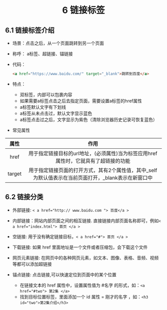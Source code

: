 # <center>6 链接标签

## 6.1 链接标签介绍

- 场景：点击之后，从一个页面跳转到另一个页面
- 称呼： a标签、超链接、锚链接
- 代码：

    ~~~html
    <a href="https://www.baidu.com/" target="_blank">跳转到百度</a>
    ~~~
    
- 特点：
  - 双标签，内部可以包裹内容
  - 如果需要a标签点击之后去指定页面，需要设置a标签的href属性
  - a标签默认文字有下划线
  - a标签从未点击过，默认文字显示蓝色
  - a标签点击过之后，文字显示为紫色（清除浏览器历史记录可恢复蓝色）


- 常见属性

|  属性  |                                                 作用                                                 |
| :----: | :--------------------------------------------------------------------------------------------------: |
|  href  |         用于指定链接目标的url地址，(必须属性)当为标签应用href属性时，它就具有了超链接的功能          |
| target | 用于指定链接页面的打开方式，其有2个属性值，其中_self为默认值表示在当前页面打开，_blank表示在新窗口中 |


## 6.2 链接分类

- 外部链接:  `< a href="http:// www.baidu.com "> 百度</a >`


- 内部链接：网站内部页面之间的相互链接. 直接链接内部页面名称即可，例如`< a href="index.html"> 首页 </a >`


- 空链接: 用于没有确定链接目标，`< a href="#"> 首页 </a >` 


- 下载链接: 如果 href 里面地址是一个文件或者压缩包，会下载这个文件


- 网页元素链接: 在网页中的各种网页元素，如文本、图像、表格、音频、视频等都可以添加超链接


- 锚点链接: 点击链接,可以快速定位到页面中的某个位置
  - 在链接文本的 href 属性中，设置属性值为 #名字 的形式，如：`<a href="#two"> 第2集 </a>`
  - 找到目标位置标签，里面添加一个 id 属性 = 刚才的名字 ，如：`<h3 id="two">第2集介绍</h3>`




